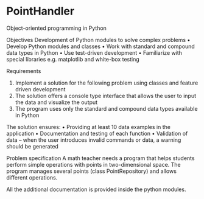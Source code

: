 # PointHandler
Object-oriented programming in Python

Objectives
Development of Python modules to solve complex problems
• Develop Python modules and classes
• Work with standard and compound data types in Python
• Use test-driven development
• Familiarize with special libraries e.g. matplotlib and white-box testing


Requirements 
1. Implement a solution for the following problem using classes and feature 
driven development
2. The solution offers a console type interface that allows the user to input 
the data and visualize the output
3. The program uses only the standard and compound data types available in Python

The solution ensures:
• Providing at least 10 data examples in the application
• Documentation and testing of each function
• Validation of data – when the user introduces invalid commands or data, a 
warning should be generated


Problem specification 
A math teacher needs a program that helps students perform simple operations with 
points in two-dimensional space.
The program manages several points (class PointRepository) and allows different operations.

All the additional documentation is provided inside the python modules.


